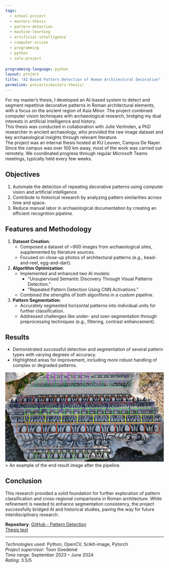 ```yaml
---
tags:
  - school-project
  - masters-thesis
  - pattern-detection
  - machine-learning
  - artificial-intelligence
  - computer-vision
  - programming
  - python
  - solo-project

programming-language: python
layout: project
title: "AI-Based Pattern Detection of Roman Architectural Decoration"
permalink: projects/masters-thesis/
---
```


For my master’s thesis, I developed an AI-based system to detect and segment repetitive decorative patterns in Roman architectural elements, with a focus on the ancient region of Asia Minor. The project combined computer vision techniques with archaeological research, bridging my dual interests in artificial intelligence and history.  
This thesis was conducted in collaboration with Julie Verlinden, a PhD researcher in ancient archaeology, who provided the raw image dataset and key archaeological insights through relevant literature.  
The project was an internal thesis hosted at KU Leuven, Campus De Nayer. Since the campus was over 100 km away, most of the work was carried out remotely. We coordinated progress through regular Microsoft Teams meetings, typically held every few weeks.

## Objectives

1. Automate the detection of repeating decorative patterns using computer vision and artificial intelligence.
2. Contribute to historical research by analyzing pattern similarities across time and space.
3. Reduce manual labor in archaeological documentation by creating an efficient recognition pipeline.

## Features and Methodology

1. **Dataset Creation**:
   - Composed a dataset of ~900 images from archaeological sites, supplemented by literature sources.
   - Focused on close-up photos of architectural patterns (e.g., bead-and-reel, egg-and-dart).
2. **Algorithm Optimization**:
   - Implemented and enhanced two AI models: 
     - "Unsupervised Semantic Discovery Through Visual Patterns Detection."
     - "Repeated Pattern Detection Using CNN Activations."
   - Combined the strengths of both algorithms in a custom pipeline.
3. **Pattern Segmentation**:
   - Accurately segmented horizontal patterns into individual units for further classification.
   - Addressed challenges like under- and over-segmentation through preprocessing techniques (e.g., filtering, contrast enhancement).

## Results
 - Demonstrated successful detection and segmentation of several pattern types with varying degrees of accuracy.
 - Highlighted areas for improvement, including more robust handling of complex or degraded patterns.
  
<img src="/assets/eindfoto2_DSC_0562 2023-10-02.png" alt="screenshot of end result" width="screen-width" >
> An example of the end result image after the pipeline.

## Conclusion

This research provided a solid foundation for further exploration of pattern classification and cross-regional comparisons in Roman architecture. While refinement is needed to enhance segmentation consistency, the project successfully bridged AI and historical studies, paving the way for future interdisciplinary research.

**Repository**: [GitHub - Pattern Detection](https://github.com/duster3000/pattern-detection-roman-architecture)  
[Thesis text](https://1drv.ms/b/c/f8cdfc1d73dd7ec2/EQ3DHHoqkJBOksVw-NIGY30BdCXc80pnfua1T4WU6sg1Nw?e=3FBJbE)  

---

*Technologies used*: Python, OpenCV, Scikit-image, Pytorch  
*Project supervisor*: Toon Goedemé  
*Time range*: September 2023 – June 2024  
*Rating*: 3.5/5  


